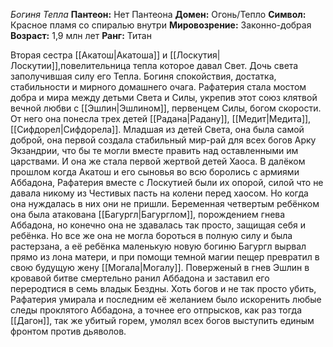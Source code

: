 *Богиня Тепла* 
**Пантеон:** Нет Пантеона 
**Домен:** Огонь/Тепло
**Символ:** Красное пламя со спиралью внутри
**Мировозрение:** Законно-добрая
**Возраст:** 1,9 млн лет 
**Ранг:** Титан

Вторая сестра [[Акатош|Акатоша]] и [[Лоскутия|Лоскутии]],повелительница тепла которое давал Свет. Дочь света заполучившая силу его Тепла. Богиня спокойствия, достатка, стабильности и мирного домашнего очага. Рафатерия стала мостом добра и мира между детьми Света и Силы, укрепив этот союз клятвой вечной любви с [[Эшлин|Эшлином]], первенцем Силы, богом скорости. От него она понесла трех детей [[Радана|Радану]], [[Медит|Медита]], [[Сифдорел|Сифдорела]]. Младшая из детей Света, она была самой доброй, она первой создала стабильный мир-рай для всех богов Арку Экзандрии, что бы те могли вместе править над оставленными им царствами. И она же стала первой жертвой детей Хаоса. В далёком прошлом когда Акатош и его сыновья во всю боролись с армиями Аббадона, Рафатерия вместе с Лоскутией были их опорой, силой что не давала никому из Честивых пасть на колени перед хаосом. Но когда она нуждалась в них они не пришли. Беременная четвертым ребёнком она была атакована [[Багургл|Багурглом]], порождением гнева Аббадона, но конечно она не здавалась так просто, защищая себя и ребёнка. Но все же она не могла бороться в полную силу и была растерзана, а её ребёнка маленькую новую богиню Багургл вырвал прямо из лона матери, и при помощи темной магии пещер  превратил в свою будущую жену [[Могала|Могалу]]. Поверженый в гнев Эшлин в кровавой битве смертельно ранил Аббадона и заставил его переродтися в семь владык Бездны. Хоть богов и не так просто убить, Рафатерия умирала и последним её желанием было искоренить любые следы проклятого Аббадона, а точнее его отпрысков, как раз тогда [[Дагон]], так же убитый горем, умолял всех богов выступить единым фронтом против дьяволов.
